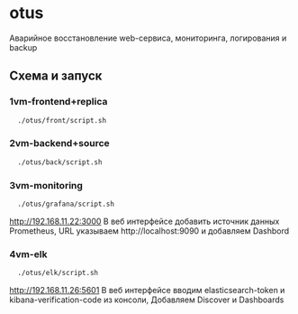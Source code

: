 # otus

Аварийное восстановление web-сервиса, мониторинга, логирования и backup

## Схема и запуск
### 1vm-frontend+replica
```bash
  ./otus/front/script.sh
```
### 2vm-backend+source
```bash
  ./otus/back/script.sh
```
### 3vm-monitoring
```bash
  ./otus/grafana/script.sh
```

http://192.168.11.22:3000
В веб интерфейсе добавить источник данных  Prometheus, URL указываем http://localhost:9090 и добавляем Dashbord

### 4vm-elk
```bash
  ./otus/elk/script.sh
```

http://192.168.11.26:5601
В веб интерфейсе вводим elasticsearch-token и kibana-verification-code из консоли, Добавляем Discover и Dashboards

